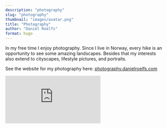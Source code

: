 ```yaml
---
description: "photography"
slug: "photography"
thumbnail: "images/avatar.png"
title: "Photography"
author: "Daniel Roelfs"
format: hugo
---
```


In my free time I enjoy photography. Since I live in Norway, every hike is an opportunity to see some amazing landscapes. Besides that my interests also extend to cityscapes, lifestyle pictures, and portraits.

See the website for my photography here: <a href="https://photography.danielroelfs.com" target="_blank">photography.danielroelfs.com</a>

<iframe src="https://photography.danielroelfs.com/" onload="this.width=&#39;105%&#39;;this.height=screen.height*1.1;" frameBorder="0"></iframe>
